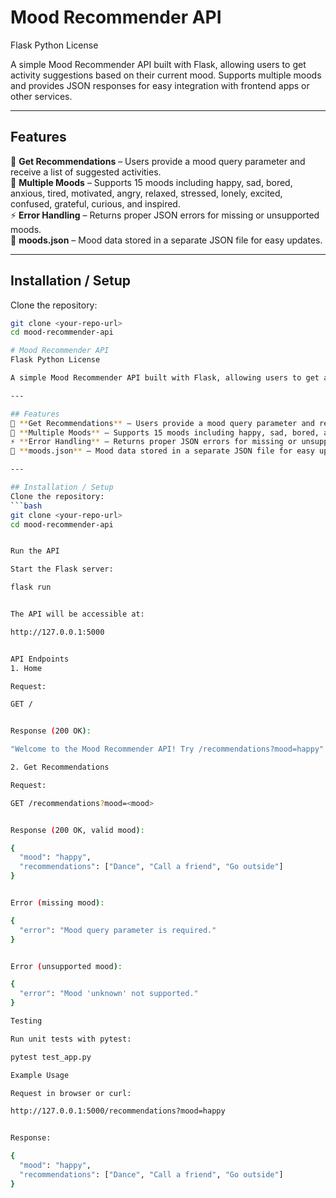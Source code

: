 # Mood Recommender API
Flask Python License

A simple Mood Recommender API built with Flask, allowing users to get activity suggestions based on their current mood. Supports multiple moods and provides JSON responses for easy integration with frontend apps or other services.

---

## Features
📝 **Get Recommendations** – Users provide a mood query parameter and receive a list of suggested activities.  
📄 **Multiple Moods** – Supports 15 moods including happy, sad, bored, anxious, tired, motivated, angry, relaxed, stressed, lonely, excited, confused, grateful, curious, and inspired.  
⚡ **Error Handling** – Returns proper JSON errors for missing or unsupported moods.  
📂 **moods.json** – Mood data stored in a separate JSON file for easy updates.

---

## Installation / Setup
Clone the repository:
```bash
git clone <your-repo-url>
cd mood-recommender-api

# Mood Recommender API
Flask Python License

A simple Mood Recommender API built with Flask, allowing users to get activity suggestions based on their current mood. Supports multiple moods and provides JSON responses for easy integration with frontend apps or other services.

---

## Features
📝 **Get Recommendations** – Users provide a mood query parameter and receive a list of suggested activities.  
📄 **Multiple Moods** – Supports 15 moods including happy, sad, bored, anxious, tired, motivated, angry, relaxed, stressed, lonely, excited, confused, grateful, curious, and inspired.  
⚡ **Error Handling** – Returns proper JSON errors for missing or unsupported moods.  
📂 **moods.json** – Mood data stored in a separate JSON file for easy updates.

---

## Installation / Setup
Clone the repository:
```bash
git clone <your-repo-url>
cd mood-recommender-api


Run the API

Start the Flask server:

flask run


The API will be accessible at:

http://127.0.0.1:5000


API Endpoints
1. Home

Request:

GET /


Response (200 OK):

"Welcome to the Mood Recommender API! Try /recommendations?mood=happy"

2. Get Recommendations

Request:

GET /recommendations?mood=<mood>


Response (200 OK, valid mood):

{
  "mood": "happy",
  "recommendations": ["Dance", "Call a friend", "Go outside"]
}


Error (missing mood):

{
  "error": "Mood query parameter is required."
}


Error (unsupported mood):

{
  "error": "Mood 'unknown' not supported."
}

Testing

Run unit tests with pytest:

pytest test_app.py

Example Usage

Request in browser or curl:

http://127.0.0.1:5000/recommendations?mood=happy


Response:

{
  "mood": "happy",
  "recommendations": ["Dance", "Call a friend", "Go outside"]
}